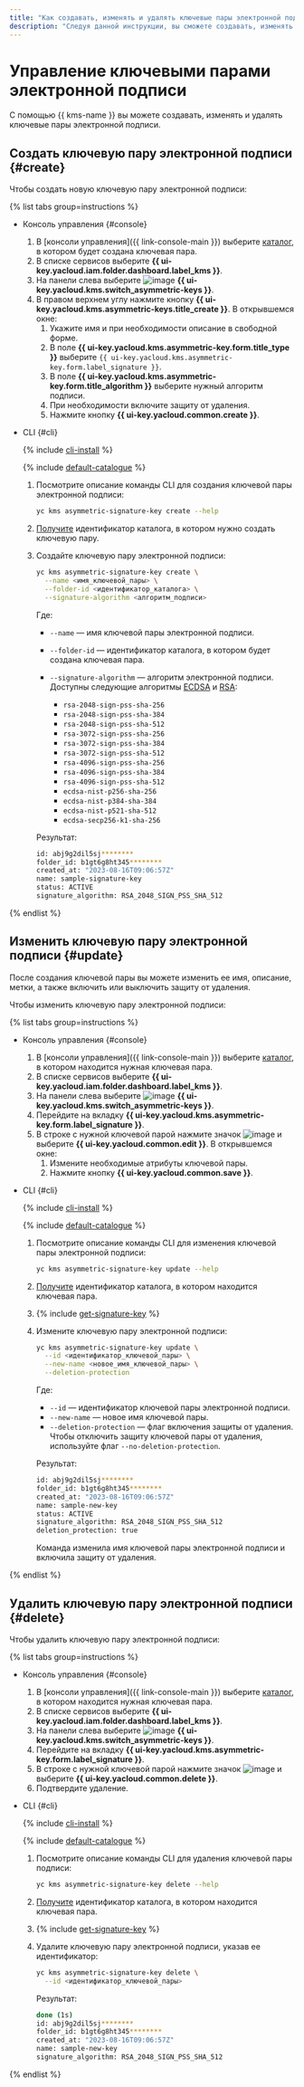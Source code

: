 ```yaml
---
title: "Как создавать, изменять и удалять ключевые пары электронной подписи"
description: "Следуя данной инструкции, вы сможете создавать, изменять и удалять ключевые пары электронной подписи."
---
```


# Управление ключевыми парами электронной подписи

С помощью {{ kms-name }} вы можете создавать, изменять и удалять ключевые пары электронной подписи.

## Создать ключевую пару электронной подписи {#create}

Чтобы создать новую ключевую пару электронной подписи:

{% list tabs group=instructions %}

- Консоль управления {#console}

  1. В [консоли управления]({{ link-console-main }}) выберите [каталог](../../resource-manager/concepts/resources-hierarchy.md#folder), в котором будет создана ключевая пара.
  1. В списке сервисов выберите **{{ ui-key.yacloud.iam.folder.dashboard.label_kms }}**.
  1. На панели слева выберите ![image](../../_assets/kms/asymmetric-key.svg) **{{ ui-key.yacloud.kms.switch_asymmetric-keys }}**.
  1. В правом верхнем углу нажмите кнопку **{{ ui-key.yacloud.kms.asymmetric-keys.title_create }}**. В открывшемся окне:
      1. Укажите имя и при необходимости описание в свободной форме.
      1. В поле **{{ ui-key.yacloud.kms.asymmetric-key.form.title_type }}** выберите `{{ ui-key.yacloud.kms.asymmetric-key.form.label_signature }}`.
      1. В поле **{{ ui-key.yacloud.kms.asymmetric-key.form.title_algorithm }}** выберите нужный алгоритм подписи.
      1. При необходимости включите защиту от удаления.
      1. Нажмите кнопку **{{ ui-key.yacloud.common.create }}**.

- CLI {#cli}

  {% include [cli-install](../../_includes/cli-install.md) %}

  {% include [default-catalogue](../../_includes/default-catalogue.md) %}

  1. Посмотрите описание команды CLI для создания ключевой пары электронной подписи:

      ```bash
      yc kms asymmetric-signature-key create --help
      ```

  1. [Получите](../../resource-manager/operations/folder/get-id.md) идентификатор каталога, в котором нужно создать ключевую пару.

  1. Создайте ключевую пару электронной подписи:

      ```bash
      yc kms asymmetric-signature-key create \
        --name <имя_ключевой_пары> \
        --folder-id <идентификатор_каталога> \
        --signature-algorithm <алгоритм_подписи>
      ```

      Где:
      * `--name` — имя ключевой пары электронной подписи.
      * `--folder-id` — идентификатор каталога, в котором будет создана ключевая пара.
      * `--signature-algorithm` — алгоритм электронной подписи. Доступны следующие алгоритмы [ECDSA](https://ru.wikipedia.org/wiki/ECDSA) и [RSA](https://ru.wikipedia.org/wiki/RSA):

          * `rsa-2048-sign-pss-sha-256`
          * `rsa-2048-sign-pss-sha-384`
          * `rsa-2048-sign-pss-sha-512`
          * `rsa-3072-sign-pss-sha-256`
          * `rsa-3072-sign-pss-sha-384`
          * `rsa-3072-sign-pss-sha-512`
          * `rsa-4096-sign-pss-sha-256`
          * `rsa-4096-sign-pss-sha-384`
          * `rsa-4096-sign-pss-sha-512`
          * `ecdsa-nist-p256-sha-256`
          * `ecdsa-nist-p384-sha-384`
          * `ecdsa-nist-p521-sha-512`
          * `ecdsa-secp256-k1-sha-256`
      
      Результат:

      ```bash
      id: abj9g2dil5sj********
      folder_id: b1gt6g8ht345********
      created_at: "2023-08-16T09:06:57Z"
      name: sample-signature-key
      status: ACTIVE
      signature_algorithm: RSA_2048_SIGN_PSS_SHA_512
      ```

{% endlist %}

## Изменить ключевую пару электронной подписи {#update}

После создания ключевой пары вы можете изменить ее имя, описание, метки, а также включить или выключить защиту от удаления.

Чтобы изменить ключевую пару электронной подписи:

{% list tabs group=instructions %}

- Консоль управления {#console}

  1. В [консоли управления]({{ link-console-main }}) выберите [каталог](../../resource-manager/concepts/resources-hierarchy.md#folder), в котором находится нужная ключевая пара.
  1. В списке сервисов выберите **{{ ui-key.yacloud.iam.folder.dashboard.label_kms }}**.
  1. На панели слева выберите ![image](../../_assets/kms/asymmetric-key.svg) **{{ ui-key.yacloud.kms.switch_asymmetric-keys }}**.
  1. Перейдите на вкладку **{{ ui-key.yacloud.kms.asymmetric-key.form.label_signature }}**.
  1. В строке с нужной ключевой парой нажмите значок ![image](../../_assets/console-icons/ellipsis.svg) и выберите **{{ ui-key.yacloud.common.edit }}**. В открывшемся окне:
      1. Измените необходимые атрибуты ключевой пары.
      1. Нажмите кнопку **{{ ui-key.yacloud.common.save }}**.

- CLI {#cli}

  {% include [cli-install](../../_includes/cli-install.md) %}

  {% include [default-catalogue](../../_includes/default-catalogue.md) %}

  1. Посмотрите описание команды CLI для изменения ключевой пары электронной подписи:

      ```bash
      yc kms asymmetric-signature-key update --help
      ```

  1. [Получите](../../resource-manager/operations/folder/get-id.md) идентификатор каталога, в котором находится ключевая пара.
  
  1. {% include [get-signature-key](../../_includes/kms/get-signature-key.md) %}
  
  1. Измените ключевую пару электронной подписи:

      ```bash
      yc kms asymmetric-signature-key update \
        --id <идентификатор_ключевой_пары> \
        --new-name <новое_имя_ключевой_пары> \
        --deletion-protection
      ```

      Где:
      * `--id` — идентификатор ключевой пары электронной подписи.
      * `--new-name` — новое имя ключевой пары.
      * `--deletion-protection` — флаг включения защиты от удаления. Чтобы отключить защиту ключевой пары от удаления, используйте флаг `--no-deletion-protection`.

      Результат:

      ```bash
      id: abj9g2dil5sj********
      folder_id: b1gt6g8ht345********
      created_at: "2023-08-16T09:06:57Z"
      name: sample-new-key
      status: ACTIVE
      signature_algorithm: RSA_2048_SIGN_PSS_SHA_512
      deletion_protection: true
      ```

     Команда изменила имя ключевой пары электронной подписи и включила защиту от удаления.

{% endlist %}

## Удалить ключевую пару электронной подписи {#delete}

Чтобы удалить ключевую пару электронной подписи:

{% list tabs group=instructions %}

- Консоль управления {#console}

  1. В [консоли управления]({{ link-console-main }}) выберите [каталог](../../resource-manager/concepts/resources-hierarchy.md#folder), в котором находится нужная ключевая пара.
  1. В списке сервисов выберите **{{ ui-key.yacloud.iam.folder.dashboard.label_kms }}**.
  1. На панели слева выберите ![image](../../_assets/kms/asymmetric-key.svg) **{{ ui-key.yacloud.kms.switch_asymmetric-keys }}**.
  1. Перейдите на вкладку **{{ ui-key.yacloud.kms.asymmetric-key.form.label_signature }}**.
  1. В строке с нужной ключевой парой нажмите значок ![image](../../_assets/console-icons/ellipsis.svg) и выберите **{{ ui-key.yacloud.common.delete }}**.
  1. Подтвердите удаление.

- CLI {#cli}

  {% include [cli-install](../../_includes/cli-install.md) %}

  {% include [default-catalogue](../../_includes/default-catalogue.md) %}

  1. Посмотрите описание команды CLI для удаления ключевой пары подписи:

      ```bash
      yc kms asymmetric-signature-key delete --help
      ```

  1. [Получите](../../resource-manager/operations/folder/get-id.md) идентификатор каталога, в котором находится ключевая пара.
  
  1. {% include [get-signature-key](../../_includes/kms/get-signature-key.md) %}
  
  1. Удалите ключевую пару электронной подписи, указав ее идентификатор:

      ```bash
      yc kms asymmetric-signature-key delete \
        --id <идентификатор_ключевой_пары>
      ```

      Результат:

      ```bash
      done (1s)
      id: abj9g2dil5sj********
      folder_id: b1gt6g8ht345********
      created_at: "2023-08-16T09:06:57Z"
      name: sample-new-key
      signature_algorithm: RSA_2048_SIGN_PSS_SHA_512
      ```

{% endlist %}